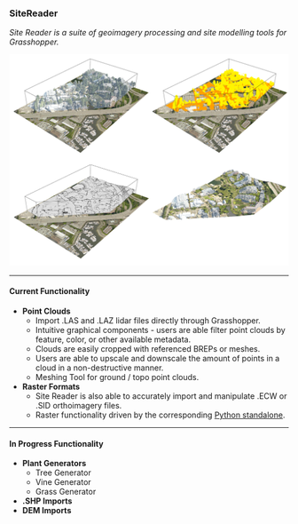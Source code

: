 ### SiteReader

*Site Reader is a suite of geoimagery processing and site modelling tools for Grasshopper.*

![Procedure for generating a mesh from a .LAS pointcloud](data/readme_img.png)

---
#### Current Functionality

* **Point Clouds**
    * Import .LAS and .LAZ lidar files directly through Grasshopper. 
    * Intuitive graphical components - users are able filter point clouds by feature, color, or other available metadata. 
    * Clouds are easily cropped with referenced BREPs or meshes. 
    * Users are able to upscale and downscale the amount of points in a cloud in a non-destructive manner.
    * Meshing Tool for ground / topo point clouds.
* **Raster Formats**
    * Site Reader is also able to accurately import and manipulate .ECW or .SID orthoimagery files.
    * Raster functionality driven by the corresponding [Python standalone](https://github.com/aarcThom/site-reader-py).

--- 

#### In Progress Functionality

* **Plant Generators**
    * Tree Generator
    * Vine Generator
    * Grass Generator
* **.SHP Imports**
* **DEM Imports**